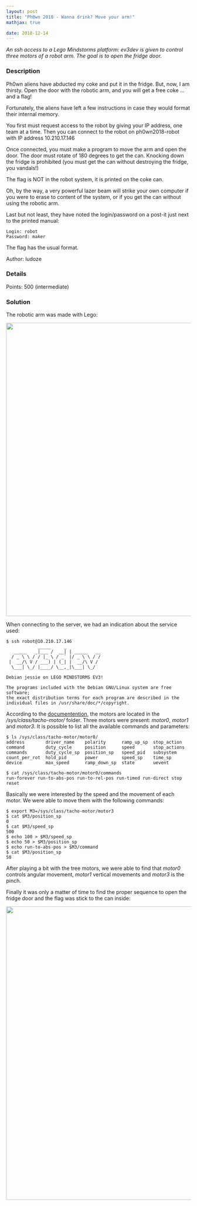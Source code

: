 ```yaml
---
layout: post
title: "Ph0wn 2018 - Wanna drink? Move your arm!"
mathjax: true

date: 2018-12-14
---
```


*An ssh access to a Lego Mindstorms platform: ev3dev is given to control three motors of a robot arm. The goal is to open the fridge door.*

<!--more-->

### Description

Ph0wn aliens have abducted my coke and put it in the fridge. But, now, I am thirsty. Open the door with the robotic arm, and you will get a free coke ... and a flag!

Fortunately, the aliens have left a few instructions in case they would format their internal memory.

You first must request access to the robot by giving your IP address, one team at a time. Then you can connect to the robot on ph0wn2018-robot with IP address 10.210.17.146

Once connected, you must make a program to move the arm and open the door. The door must rotate of 180 degrees to get the can. Knocking down the fridge is prohibited (you must get the can without destroying the fridge, you vandals!)

The flag is NOT in the robot system, it is printed on the coke can.

Oh, by the way, a very powerful lazer beam will strike your own computer if you were to erase to content of the system, or if you get the can without using the robotic arm.

Last but not least, they have noted the login/password on a post-it just next to the printed manual:

    Login: robot
    Password: maker

The flag has the usual format.

Author: ludoze

### Details

Points:      500 (intermediate)

### Solution

The robotic arm was made with Lego:

<img src="/resources/2018/ph0wn/wannadrink/robot.jpg" width="800">

When connecting to the server, we had an indication about the service used:

```
$ ssh robot@10.210.17.146
            _____     _
   _____   _|___ /  __| | _____   __
  / _ \ \ / / |_ \ / _` |/ _ \ \ / /
 |  __/\ V / ___) | (_| |  __/\ V /
  \___| \_/ |____/ \__,_|\___| \_/

Debian jessie on LEGO MINDSTORMS EV3!

The programs included with the Debian GNU/Linux system are free software;
the exact distribution terms for each program are described in the
individual files in /usr/share/doc/*/copyright.
```

According to the [documentention](https://www.ev3dev.org/docs/tutorials/tacho-motors/), the motors are located in the */sys/class/tacho-motor/* folder. Three motors were present: *motor0*, *motor1* and *motor3*. It is possible to list all the available commands and parameters:

```
$ ls /sys/class/tacho-motor/motor0/
address        driver_name    polarity      ramp_up_sp  stop_action
command        duty_cycle     position      speed       stop_actions
commands       duty_cycle_sp  position_sp   speed_pid   subsystem
count_per_rot  hold_pid       power         speed_sp    time_sp
device         max_speed      ramp_down_sp  state       uevent

$ cat /sys/class/tacho-motor/motor0/commands 
run-forever run-to-abs-pos run-to-rel-pos run-timed run-direct stop reset
```

Basically we were interested by the speed and the movement of each motor. We were able to move them with the following commands:

```
$ export M3=/sys/class/tacho-motor/motor3
$ cat $M3/position_sp
0
$ cat $M3/speed_sp
500
$ echo 100 > $M3/speed_sp
$ echo 50 > $M3/position_sp
$ echo run-to-abs-pos > $M3/command
$ cat $M3/position_sp
50
```

After playing a bit with the tree motors, we were able to find that *motor0* controls angular movement, *motor1* vertical movements and *motor3* is the pinch.

Finally it was only a matter of time to find the proper sequence to open the fridge door and the flag was stick to the can inside:

<img src="/resources/2018/ph0wn/wannadrink/can.jpg" width="800">

